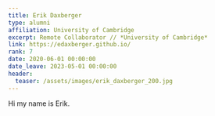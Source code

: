 ```yaml
---
title: Erik Daxberger
type: alumni
affiliation: University of Cambridge
excerpt: Remote Collaborator // *University of Cambridge*
link: https://edaxberger.github.io/
rank: 7
date: 2020-06-01 00:00:00
date_leave: 2023-05-01 00:00:00
header:
  teaser: /assets/images/erik_daxberger_200.jpg
---
```


Hi my name is Erik.
